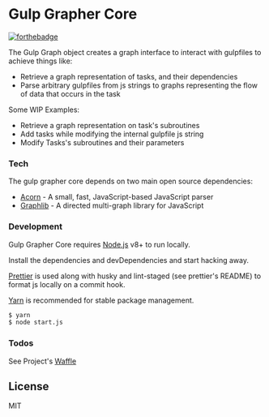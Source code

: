 # Gulp Grapher Core
[![forthebadge](http://forthebadge.com/images/badges/fuck-it-ship-it.svg)](http://forthebadge.com)

The Gulp Graph object creates a graph interface to interact with gulpfiles to achieve things like:
  - Retrieve a graph representation of tasks, and their dependencies
  - Parse arbitrary gulpfiles from js strings to graphs representing the flow of data that occurs in the task

Some WIP Examples:
  - Retrieve a graph representation on task's subroutines
  - Add tasks while modifying the internal gulpfile js string
  - Modify Tasks's subroutines and their parameters


### Tech

The gulp grapher core depends on two main open source dependencies:

* [Acorn](https://github.com/ternjs/acorn) - A small, fast, JavaScript-based JavaScript parser
* [Graphlib](https://github.com/cpettitt/graphlib) - A directed multi-graph library for JavaScript


### Development

Gulp Grapher Core requires [Node.js](https://nodejs.org/) v8+ to run locally.

Install the dependencies and devDependencies and start hacking away.

[Prettier](https://github.com/prettier/prettier) is used along with husky and lint-staged (see prettier's README) to format js locally on a commit hook.

[Yarn](https://yarnpkg.com/en/docs/migrating-from-npm) is recommended for stable package management.

```sh
$ yarn
$ node start.js
```

### Todos

See Project's [Waffle](https://waffle.io/kmannislands/gulp-grapher-core)

License
----

MIT


[//]: # (These are reference links used in the body of this note and get stripped out when the markdown processor does its job. There is no need to format nicely because it shouldn't be seen. Thanks SO - http://stackoverflow.com/questions/4823468/store-comments-in-markdown-syntax)

   [node.js]: <http://nodejs.org>
   [Gulp]: <http://gulpjs.com>

